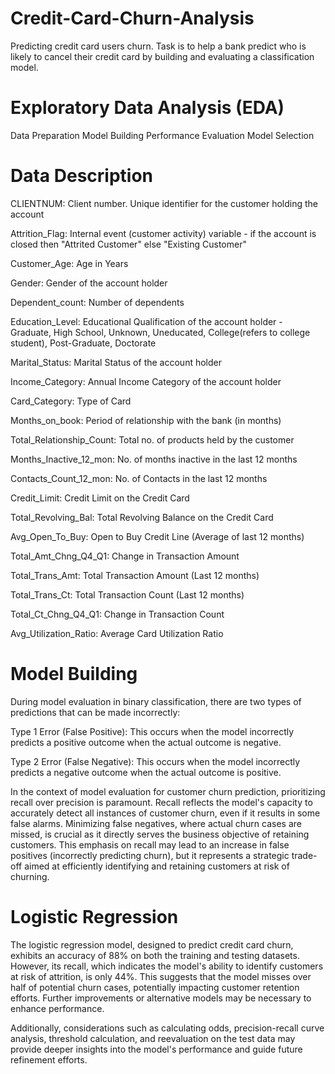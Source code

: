 # Credit-Card-Churn-Analysis
Predicting credit card users churn. Task is to help a bank predict who is likely to cancel their credit card by building and evaluating a classification model.

# Exploratory Data Analysis (EDA)
Data Preparation
Model Building
Performance Evaluation
Model Selection

# Data Description
CLIENTNUM: Client number. Unique identifier for the customer holding the account

Attrition_Flag: Internal event (customer activity) variable - if the account is closed then "Attrited Customer" else "Existing Customer"

Customer_Age: Age in Years

Gender: Gender of the account holder

Dependent_count: Number of dependents

Education_Level: Educational Qualification of the account holder - Graduate, High School, Unknown, Uneducated, College(refers to college student), Post-Graduate, Doctorate

Marital_Status: Marital Status of the account holder

Income_Category: Annual Income Category of the account holder

Card_Category: Type of Card

Months_on_book: Period of relationship with the bank (in months)

Total_Relationship_Count: Total no. of products held by the customer

Months_Inactive_12_mon: No. of months inactive in the last 12 months

Contacts_Count_12_mon: No. of Contacts in the last 12 months

Credit_Limit: Credit Limit on the Credit Card

Total_Revolving_Bal: Total Revolving Balance on the Credit Card

Avg_Open_To_Buy: Open to Buy Credit Line (Average of last 12 months)

Total_Amt_Chng_Q4_Q1: Change in Transaction Amount

Total_Trans_Amt: Total Transaction Amount (Last 12 months)

Total_Trans_Ct: Total Transaction Count (Last 12 months)

Total_Ct_Chng_Q4_Q1: Change in Transaction Count

Avg_Utilization_Ratio: Average Card Utilization Ratio

# Model Building
During model evaluation in binary classification, there are two types of predictions that can be made incorrectly:

Type 1 Error (False Positive): This occurs when the model incorrectly predicts a positive outcome when the actual outcome is negative.

Type 2 Error (False Negative): This occurs when the model incorrectly predicts a negative outcome when the actual outcome is positive.

In the context of model evaluation for customer churn prediction, prioritizing recall over precision is paramount. Recall reflects the model's capacity to accurately detect all instances of customer churn, even if it results in some false alarms. Minimizing false negatives, where actual churn cases are missed, is crucial as it directly serves the business objective of retaining customers. This emphasis on recall may lead to an increase in false positives (incorrectly predicting churn), but it represents a strategic trade-off aimed at efficiently identifying and retaining customers at risk of churning.

# Logistic Regression 
The logistic regression model, designed to predict credit card churn, exhibits an accuracy of 88% on both the training and testing datasets. However, its recall, which indicates the model's ability to identify customers at risk of attrition, is only 44%. This suggests that the model misses over half of potential churn cases, potentially impacting customer retention efforts. Further improvements or alternative models may be necessary to enhance performance.

Additionally, considerations such as calculating odds, precision-recall curve analysis, threshold calculation, and reevaluation on the test data may provide deeper insights into the model's performance and guide future refinement efforts.
